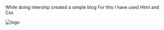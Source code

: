 While doing intership created a simple blog 
For this I have used Html and Css



![logo](https://github.com/user-attachments/assets/860e632c-04eb-4729-9179-59e6aff46c25)

